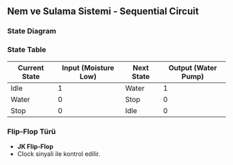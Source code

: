## Nem ve Sulama Sistemi - Sequential Circuit

### State Diagram


### State Table
| Current State | Input (Moisture Low) | Next State | Output (Water Pump) |
|---------------|-----------------------|------------|---------------------|
| Idle          | 1                    | Water      | 1                   |
| Water         | 0                    | Stop       | 0                   |
| Stop          | 0                    | Idle       | 0                   |

### Flip-Flop Türü
- **JK Flip-Flop**
- Clock sinyali ile kontrol edilir.
